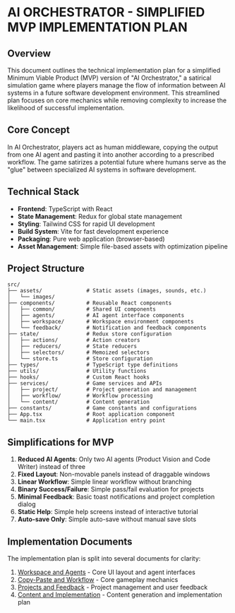 # AI ORCHESTRATOR - SIMPLIFIED MVP IMPLEMENTATION PLAN

## Overview
This document outlines the technical implementation plan for a simplified Minimum Viable Product (MVP) version of "AI Orchestrator," a satirical simulation game where players manage the flow of information between AI systems in a future software development environment. This streamlined plan focuses on core mechanics while removing complexity to increase the likelihood of successful implementation.

## Core Concept
In AI Orchestrator, players act as human middleware, copying the output from one AI agent and pasting it into another according to a prescribed workflow. The game satirizes a potential future where humans serve as the "glue" between specialized AI systems in software development.

## Technical Stack
- **Frontend**: TypeScript with React
- **State Management**: Redux for global state management
- **Styling**: Tailwind CSS for rapid UI development
- **Build System**: Vite for fast development experience
- **Packaging**: Pure web application (browser-based)
- **Asset Management**: Simple file-based assets with optimization pipeline

## Project Structure
```
src/
├── assets/              # Static assets (images, sounds, etc.)
│   └── images/
├── components/          # Reusable React components
│   ├── common/          # Shared UI components
│   ├── agents/          # AI agent interface components
│   ├── workspace/       # Workspace environment components
│   └── feedback/        # Notification and feedback components
├── state/               # Redux store configuration
│   ├── actions/         # Action creators
│   ├── reducers/        # State reducers
│   ├── selectors/       # Memoized selectors
│   └── store.ts         # Store configuration
├── types/               # TypeScript type definitions
├── utils/               # Utility functions
├── hooks/               # Custom React hooks
├── services/            # Game services and APIs
│   ├── project/         # Project generation and management
│   ├── workflow/        # Workflow processing
│   └── content/         # Content generation
├── constants/           # Game constants and configurations
├── App.tsx              # Root application component
└── main.tsx             # Application entry point
```

## Simplifications for MVP
1. **Reduced AI Agents**: Only two AI agents (Product Vision and Code Writer) instead of three
2. **Fixed Layout**: Non-movable panels instead of draggable windows
3. **Linear Workflow**: Simple linear workflow without branching
4. **Binary Success/Failure**: Simple pass/fail evaluation for projects
5. **Minimal Feedback**: Basic toast notifications and project completion dialog
6. **Static Help**: Simple help screens instead of interactive tutorial
7. **Auto-save Only**: Simple auto-save without manual save slots

## Implementation Documents
The implementation plan is split into several documents for clarity:
1. [Workspace and Agents](AI%20Orchestrator%20-%20Workspace%20and%20Agents.md) - Core UI layout and agent interfaces
2. [Copy-Paste and Workflow](AI%20Orchestrator%20-%20Copy-Paste%20and%20Workflow.md) - Core gameplay mechanics
3. [Projects and Feedback](AI%20Orchestrator%20-%20Projects%20and%20Feedback.md) - Project management and user feedback
4. [Content and Implementation](AI%20Orchestrator%20-%20Content%20and%20Implementation.md) - Content generation and implementation plan